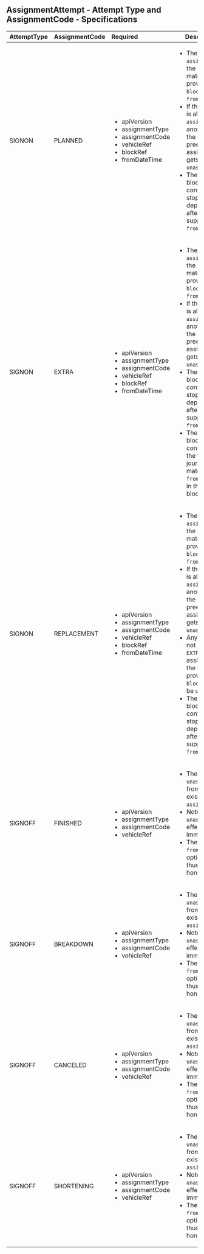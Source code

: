 ## AssignmentAttempt - Attempt Type and AssignmentCode - Specifications
| AttemptType    | AssignmentCode | Required                                                                                                                                               | Description                                                                                                                                                                                                                            |
|:---------------|:---------------|:-------------------------------------------------------------------------------------------------------------------------------------------------------|----------------------------------------------------------------------------------------------------------------------------------------------------------------------------------------------------------------------------------------|
| SIGNON         | PLANNED        | <ul> <li> apiVersion </li> <li> assignmentType </li> <li> assignmentCode </li> <li> vehicleRef </li> <li> blockRef </li> <li> fromDateTime </li> </ul> |  <ul> <li> The vehicle is `assigned` on to the block matching the provided  `blockRef`  and  `fromDateTime` </li> <li> If the vehicle is already `assigned` on another block, the preexisting assignment gets `unassigned` </li> <li>The current block will contain only stops departing after the supplied `fromDateTime`</li> </ul> |
| SIGNON         | EXTRA          | <ul> <li> apiVersion </li> <li> assignmentType </li> <li> assignmentCode </li> <li> vehicleRef </li> <li> blockRef </li> <li> fromDateTime </li> </ul> |  <ul> <li> The vehicle is `assigned` on to the block matching the provided  `blockRef`  and  `fromDateTime` </li> <li> If the vehicle is already `assigned` on another block, the preexisting assignment gets `unassigned` </li> <li>The current block will contain only stops departing after the supplied `fromDateTime`</li> <li>The current block will contain only the first journey matching `fromDateTime` in the planned block</li> </ul> |</ul> |
| SIGNON         | REPLACEMENT    | <ul> <li> apiVersion </li> <li> assignmentType </li> <li> assignmentCode </li> <li> vehicleRef </li> <li> blockRef </li> <li> fromDateTime </li> </ul> |  <ul> <li> The vehicle is `assigned` on to the block matching the provided  `blockRef`  and  `fromDateTime` </li> <li> If the vehicle is already `assigned` on another block, the preexisting assigment gets `unassigned` </li> <li>Any vehicle, not marked as `EXTRA`, assigned to the the provided `blockRef` will be `unassigned`</li> <li>The current block will contain only stops departing after the supplied `fromDateTime`</li> </li></ul> |
| SIGNOFF        | FINISHED       | <ul> <li> apiVersion </li> <li> assignmentType </li> <li> assignmentCode </li> <li> vehicleRef </li> </ul>                                             |  <ul> <li> The vehicle is `unassigned` from any existing `assignment`.</li> <li> Note that the `unassignment`is effective immediately.</li> <li>The field `fromDateTime`is optional and thus not honored</li> </ul>                    |
| SIGNOFF        | BREAKDOWN      | <ul> <li> apiVersion </li> <li> assignmentType </li> <li> assignmentCode </li> <li> vehicleRef </li> </ul>                                             |  <ul> <li> The vehicle is `unassigned` from any existing `assignment`.</li> <li> Note that the `unassignment`is effective immediately.</li> <li>The field `fromDateTime`is optional and thus not honored</li> </ul>                    |
| SIGNOFF        | CANCELED       | <ul> <li> apiVersion </li> <li> assignmentType </li> <li> assignmentCode </li> <li> vehicleRef </li> </ul>                                             |  <ul> <li> The vehicle is `unassigned` from any existing `assignment`.</li> <li> Note that the `unassignment`is effective immediately.</li> <li>The field `fromDateTime`is optional and thus not honored</li> </ul>                    |
| SIGNOFF        | SHORTENING     | <ul> <li> apiVersion </li> <li> assignmentType </li> <li> assignmentCode </li> <li> vehicleRef </li> </ul>                                             |  <ul> <li> The vehicle is `unassigned` from any existing `assignment`.</li> <li> Note that the `unassignment`is effective immediately.</li> <li>The field `fromDateTime`is optional and thus not honored</li> </ul>                    |